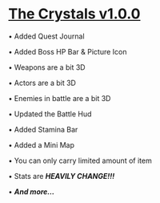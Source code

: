 # <b>[The Crystals v1.0.0](https://drive.google.com/open?id=10zqK3V3DpeCgyQ3bWezFRtpoIYgwYxTf)</b>

•	Added Quest Journal

•	Added Boss HP Bar & Picture Icon

•	Weapons are a bit 3D

•	Actors are a bit 3D

•	Enemies in battle are a bit 3D

•	Updated the Battle Hud 

•	Added Stamina Bar

•	Added a Mini Map

•	You can only carry limited amount of item

•	Stats are <b><i>HEAVILY CHANGE!!!</b></i>

•	<b><i>And more…</b></i>
